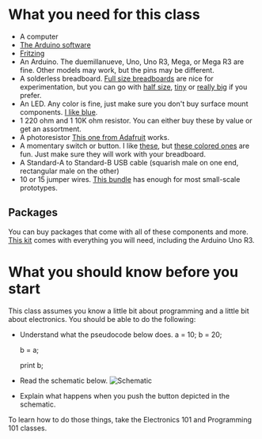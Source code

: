 # What you need for this class
* A computer
* [The Arduino software](http://arduino.cc/en/Main/Software)
* [Fritzing](http://fritzing.org/download/)
* An Arduino.  The duemillanueve, Uno, Uno R3, Mega, or Mega R3 are fine.  Other models may work, but the pins may be different.
* A solderless breadboard.  [Full size breadboards](https://www.adafruit.com/products/239) are nice for experimentation, but you can go with [half size](https://www.adafruit.com/products/64), [tiny](https://www.adafruit.com/products/65) or [really big](https://www.adafruit.com/products/443) if you prefer.
* An LED.  Any color is fine, just make sure you don't buy surface mount components.  [I like blue](https://www.adafruit.com/products/780).
* 1 220 ohm and 1 10K ohm resistor.  You can either buy these by value or get an assortment.
* A photoresistor [This one from Adafruit](http://www.adafruit.com/products/161) works.
* A momentary switch or button. I like [these](https://www.adafruit.com/products/367), but [these colored ones](https://www.adafruit.com/products/1009) are fun.  Just make sure they will work with your breadboard.
* A Standard-A to Standard-B USB cable (squarish male on one end, rectangular male on the other)
* 10 or 15 jumper wires. [This bundle](http://www.adafruit.com/products/153) has enough for most small-scale prototypes.
## Packages
You can buy packages that come with all of these components and more.  [This kit](http://www.adafruit.com/products/170) comes with everything you will need, including the Arduino Uno R3.
# What you should know before you start
This class assumes you know a little bit about programming and a little bit about electronics.  You should be able to do the following:
* Understand what the pseudocode below does.
    a = 10;
	b = 20;

	b = a;

	print b;

* Read the schematic below.
  ![Schematic](https://raw.github.com/MakerspaceModules/arduino/master/101%20-%20Introduction%20to%20Arduino/Documentation/Button.png)
* Explain what happens when you push the button depicted in the schematic.

To learn how to do those things, take the Electronics 101 and Programming 101 classes.
